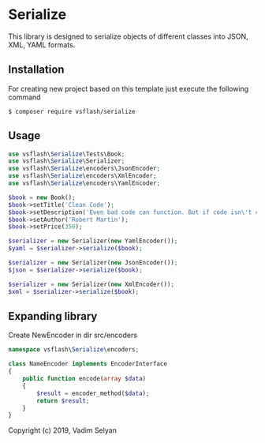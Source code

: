 Serialize
===============

This library is designed to serialize objects of different classes into JSON, XML, YAML formats.

Installation
------------

For creating new project based on this template just execute the following command

```
$ composer require vsflash/serialize
```

Usage
-----
```php
use vsflash\Serialize\Tests\Book;
use vsflash\Serialize\Serializer;
use vsflash\Serialize\encoders\JsonEncoder;
use vsflash\Serialize\encoders\XmlEncoder;
use vsflash\Serialize\encoders\YamlEncoder;

$book = new Book();
$book->setTitle('Clean Code');
$book->setDescription('Even bad code can function. But if code isn\'t clean, it can bring a development organization to its knees. Every year, countless hours and significant resources ...');
$book->setAuthor('Robert Martin');
$book->setPrice(350);

$serializer = new Serializer(new YamlEncoder());
$yaml = $serializer->serialize($book);

$serializer = new Serializer(new JsonEncoder());
$json = $serializer->serialize($book);

$serializer = new Serializer(new XmlEncoder());
$xml = $serializer->serialize($book);
```

Expanding library
-----
Create NewEncoder in dir src/encoders
```php
namespace vsflash\Serialize\encoders;

class NameEncoder implements EncoderInterface
{
    public function encode(array $data)
    {
        $result = encoder_method($data);
        return $result;
    }
}
```

Copyright (c) 2019, Vadim Selyan
